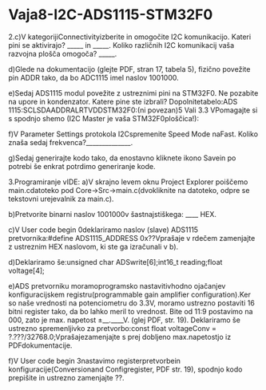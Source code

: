 # Vaja8-I2C-ADS1115-STM32F0

2.c)V kategorijiConnectivityizberite in omogočite I2C komunikacijo. Kateri pini se aktivirajo? _____ in _____. Koliko različnih I2C komunikacij vaša razvojna plošča omogoča? _____.


d)Glede na dokumentacijo (glejte PDF, stran 17, tabela 5), fizično povežite pin ADDR tako, da bo ADC1115 imel naslov 1001000.

e)Sedaj ADS1115 modul povežite z ustreznimi pini na STM32F0. Ne  pozabite  na  upore  in  kondenzator. Katere pine ste izbrali? Dopolnitetabelo:ADS 1115:SCLSDAADDRALRTVDDSTM32F0:(ni povezan)5 Vali 3.3 VPomagajte si s spodnjo shemo (I2C Master je vaša STM32F0ploščica!):

f)V Parameter  Settings protokola  I2Cspremenite Speed  Mode naFast. Koliko znaša sedaj frekvenca?______________.

g)Sedaj  generirajte  kodo  tako,  da  enostavno  kliknete  ikono Savein po potrebi še enkrat potrdimo generiranje kode. 


3.Programiranje vIDE:
a)V skrajno levem oknu Project Explorer poiščemo main.cdatoteko pod Core→Src→main.c(dvokliknite na datoteko, odpre se tekstovni urejevalnik za main.c). 

b)Pretvorite binarni naslov 1001000v šastnajstiškega: ____ HEX.

c)V User code begin 0deklariramo naslov (slave) ADS1115 pretvornika:#define ADS1115_ADDRESS 0x??Vprašaje v rdečem zamenjajte z ustreznim HEX naslovom, ki ste ga izračunali v b). 

d)Deklariramo še:unsigned char ADSwrite[6];int16_t reading;float voltage[4];

e)ADS    pretvorniku moramoprogramsko    nastavitivhodno ojačanjev    konfiguracijskem    registru(programmable gain amplifier configuration).Ker so naše vrednosti na potenciometru do 3.3V, moramo ustrezno postaviti 16 bitni register tako, da bo lahko meril to vrednost. Bite od 11:9 postavimo na 000, zato je max. napetost ±__.____V.   (glej PDF, str. 19). Deklariramo še ustrezno spremenljivko za pretvorbo:const float voltageConv = ?.???/32768.0;Vprašajezamenjajte s prej dobljeno max.napetostjo iz PDFdokumentacije.

f)V User code begin 3nastavimo registerpretvorbein konfiguracije(Conversionand Configregister, PDF str. 19), spodnjo kodo prepišite in ustrezno zamenjajte ??.
